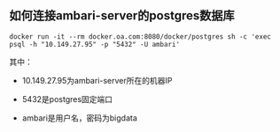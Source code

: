 ## 如何连接ambari-server的postgres数据库

	docker run -it --rm docker.oa.com:8080/docker/postgres sh -c 'exec psql -h "10.149.27.95" -p "5432" -U ambari'

其中：

- 10.149.27.95为ambari-server所在的机器IP

- 5432是postgres固定端口

- ambari是用户名，密码为bigdata